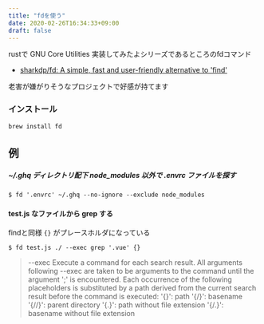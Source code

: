 ```yaml
---
title: "fdを使う"
date: 2020-02-26T16:34:33+09:00
draft: false
---
```


rustで GNU Core Utilities 実装してみたよシリーズであるところのfdコマンド


- [sharkdp/fd: A simple, fast and user-friendly alternative to 'find'](https://github.com/sharkdp/fd)

老害が嫌がりそうなプロジェクトで好感が持てます


### インストール

```bash
brew install fd
```

## 例

##### ~/.ghq ディレクトリ配下 node_modules 以外で .envrc ファイルを探す

```
$ fd '.envrc' ~/.ghq --no-ignore --exclude node_modules
```

#### test.js なファイルから grep する

findと同様 `{}` がプレースホルダになっている

```
$ fd test.js ./ --exec grep '.vue' {}
```

> --exec 
> Execute a command for each search result.
> All arguments following --exec are taken to be arguments to the command until the argument ';' is encountered.
> Each occurrence of the following placeholders is substituted by a path derived from the current search result before the command is executed:
> '{}':   path
> '{/}':  basename
> '{//}': parent directory
> '{.}':  path without file extension
> '{/.}': basename without file extension
